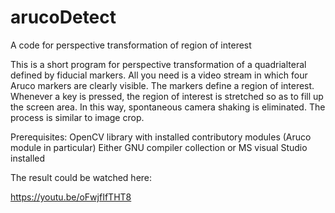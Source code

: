 # arucoDetect
A code for perspective transformation of region of interest

This is a short program for perspective transformation of a quadrialteral defined by fiducial markers. All you need is a video stream in which four Aruco markers are clearly visible. The markers define a region of interest. Whenever a key is pressed, the region of interest is stretched so as to fill up the screen area. In this way, spontaneous camera shaking is eliminated. The process is similar to image crop.

Prerequisites:
OpenCV library with installed contributory modules (Aruco module in particular)
Either GNU compiler collection or MS visual Studio installed

The result could be watched here:

https://youtu.be/oFwjfIfTHT8
